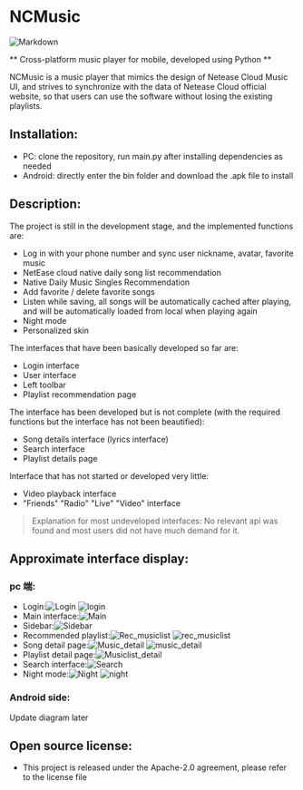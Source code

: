 # NCMusic
![Markdown](src/login_logo.png"logo")

** Cross-platform music player for mobile, developed using Python **

NCMusic is a music player that mimics the design of Netease Cloud Music UI, and strives to synchronize with the data of Netease Cloud official website, so that users can use the software without losing the existing playlists.


## Installation:
- PC: clone the repository, run main.py after installing dependencies as needed
- Android: directly enter the bin folder and download the .apk file to install

## Description:
The project is still in the development stage, and the implemented functions are:
- Log in with your phone number and sync user nickname, avatar, favorite music
- NetEase cloud native daily song list recommendation
- Native Daily Music Singles Recommendation
- Add favorite / delete favorite songs
- Listen while saving, all songs will be automatically cached after playing, and will be automatically loaded from local when playing again
- Night mode
- Personalized skin

The interfaces that have been basically developed so far are:
- Login interface
- User interface
- Left toolbar
- Playlist recommendation page

The interface has been developed but is not complete (with the required functions but the interface has not been beautified):
- Song details interface (lyrics interface)
- Search interface
- Playlist details page

Interface that has not started or developed very little:
- Video playback interface
- "Friends" "Radio" "Live" "Video" interface

> Explanation for most undeveloped interfaces: No relevant api was found and most users did not have much demand for it.


## Approximate interface display:
### pc 端:

- Login:![Login](img/login_0.png"login")
![login](img/login_1.png"login")
- Main interface:![Main](img/main_0.png"main")
- Sidebar:![Sidebar](img/main_0.png"siderbar")
- Recommended playlist:![Rec_musiclist](img/rec_musiclist.png"recmmend_musiclist")
![rec_musiclist](img/rec_musiclist_1.png"recmmend_musiclist")
- Song detail page:![Music_detail](img/music_detail.png"music_detail")
![music_detail](img/music_detail_1.png"music_detail")
- Playlist detail page:![Musiclist_detail](img/music_list.png"musiclist_detail")
- Search interface:![Search](img/search.png"search")
- Night mode:![Night](img/night_rec_musiclist.png"night_rec_musiclist")
![night](img/night_main.png"night_main")

### Android side:
Update diagram later
## Open source license:
- This project is released under the Apache-2.0 agreement, please refer to the license file

